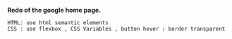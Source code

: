**Redo of the google home page.**

	HTML: use html semantic elements
	CSS : use flexbox , CSS Variables , button hover : border transparent
